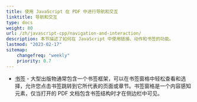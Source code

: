 ```yaml
---
title: 使用 JavaScript 在 PDF 中进行导航和交互
linktitle: 导航和交互
type: docs
weight: 80
url: /zh/javascript-cpp/navigation-and-interaction/
description: 本节描述了如何在 JavaScript 中使用链接、动作和书签的功能。
lastmod: "2023-02-17"
sitemap:
    changefreq: "weekly"
    priority: 0.7
---
```


- [书签](/pdf/zh/javascript-cpp/bookmark/) - 大型出版物通常包含一个书签框架，可以在书签窗格中轻松查看和选择，允许您点击书签跳转到它所代表的页面或章节。书签窗格是一个内容感知元素，仅当打开的 PDF 文档包含书签结构时才在侧边栏中可见。